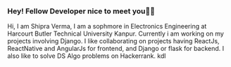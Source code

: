 ### Hey! Fellow Developer nice to meet you🌺🌼

<!--
**Aaishpra/Aaishpra** is a ✨ _special_ ✨ repository because its `README.md` (this file) appears on y our GitHub profile.
-->
Hi, I am Shipra Verma, I am a sophmore in Electronics Engineering at Harcourt Butler Technical University Kanpur. Currently i am working on my projects involving Django. I like collaborating on projects having ReactJs, ReactNative and AngularJs for frontend, and Django or flask for backend. I also like to solve DS Algo problems on Hackerrank.
kdl
